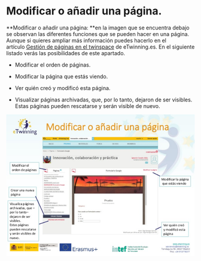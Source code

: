 
# Modificar o añadir una página.


**Modificar o añadir una página: **en la imagen que se encuentra debajo se observan las diferentes funciones que se pueden hacer en una página. Aunque si quieres ampliar más información puedes hacerlo en el artículo [Gestión de páginas en el twinspace](http://www.etwinning.es/es/formacion/minitutoriales/964-gestion-de-paginas-en-el-twinspace) de eTwinning.es. En el siguiente listado verás las posibilidades de este apartado.

* Modificar el orden de páginas.

* Modificar la página que estás viendo.

* Ver quién creó y modificó esta página.

* Visualizar páginas archivadas, que, por lo tanto, dejaron de ser visibles. Estas páginas pueden rescatarse y serán visible de nuevo.

![eTwinning.es](img/scale-partido-al-twinspace-4-638.jpg)
